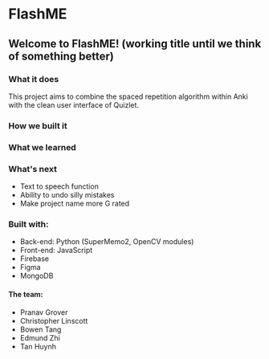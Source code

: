 # FlashME

## Welcome to FlashME! (working title until we think of something better)

### What it does
This project aims to combine the spaced repetition algorithm within Anki with the clean user interface of Quizlet.

### How we built it

### What we learned


### What's next
* Text to speech function
* Ability to undo silly mistakes
* Make project name more G rated

### Built with:
* Back-end: Python (SuperMemo2, OpenCV modules)
* Front-end: JavaScript
* Firebase
* Figma
* MongoDB

#### The team:
* Pranav Grover
* Christopher Linscott
* Bowen Tang
* Edmund Zhi
* Tan Huynh